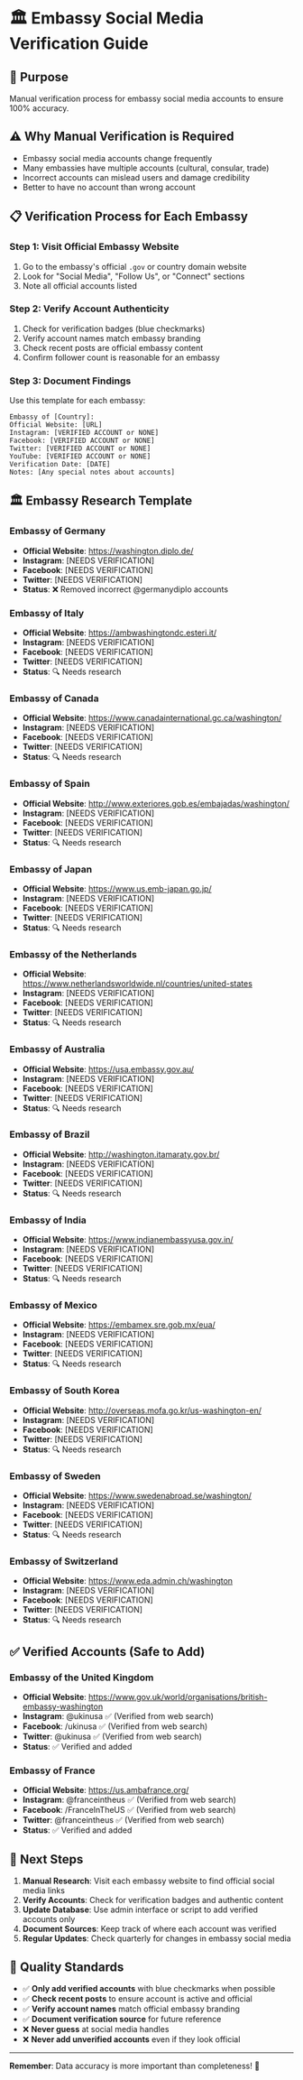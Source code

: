 # 🏛️ Embassy Social Media Verification Guide

## 🎯 Purpose
Manual verification process for embassy social media accounts to ensure 100% accuracy.

## ⚠️ Why Manual Verification is Required
- Embassy social media accounts change frequently
- Many embassies have multiple accounts (cultural, consular, trade)
- Incorrect accounts can mislead users and damage credibility
- Better to have no account than wrong account

## 📋 Verification Process for Each Embassy

### Step 1: Visit Official Embassy Website
1. Go to the embassy's official `.gov` or country domain website
2. Look for "Social Media", "Follow Us", or "Connect" sections
3. Note all official accounts listed

### Step 2: Verify Account Authenticity
1. Check for verification badges (blue checkmarks)
2. Verify account names match embassy branding
3. Check recent posts are official embassy content
4. Confirm follower count is reasonable for an embassy

### Step 3: Document Findings
Use this template for each embassy:

```
Embassy of [Country]:
Official Website: [URL]
Instagram: [VERIFIED ACCOUNT or NONE]
Facebook: [VERIFIED ACCOUNT or NONE]  
Twitter: [VERIFIED ACCOUNT or NONE]
YouTube: [VERIFIED ACCOUNT or NONE]
Verification Date: [DATE]
Notes: [Any special notes about accounts]
```

## 🏛️ Embassy Research Template

### Embassy of Germany
- **Official Website**: https://washington.diplo.de/
- **Instagram**: [NEEDS VERIFICATION]
- **Facebook**: [NEEDS VERIFICATION]
- **Twitter**: [NEEDS VERIFICATION]
- **Status**: ❌ Removed incorrect @germanydiplo accounts

### Embassy of Italy
- **Official Website**: https://ambwashingtondc.esteri.it/
- **Instagram**: [NEEDS VERIFICATION]
- **Facebook**: [NEEDS VERIFICATION]
- **Twitter**: [NEEDS VERIFICATION]
- **Status**: 🔍 Needs research

### Embassy of Canada  
- **Official Website**: https://www.canadainternational.gc.ca/washington/
- **Instagram**: [NEEDS VERIFICATION]
- **Facebook**: [NEEDS VERIFICATION]
- **Twitter**: [NEEDS VERIFICATION]
- **Status**: 🔍 Needs research

### Embassy of Spain
- **Official Website**: http://www.exteriores.gob.es/embajadas/washington/
- **Instagram**: [NEEDS VERIFICATION]
- **Facebook**: [NEEDS VERIFICATION]
- **Twitter**: [NEEDS VERIFICATION]
- **Status**: 🔍 Needs research

### Embassy of Japan
- **Official Website**: https://www.us.emb-japan.go.jp/
- **Instagram**: [NEEDS VERIFICATION]
- **Facebook**: [NEEDS VERIFICATION]
- **Twitter**: [NEEDS VERIFICATION]
- **Status**: 🔍 Needs research

### Embassy of the Netherlands
- **Official Website**: https://www.netherlandsworldwide.nl/countries/united-states
- **Instagram**: [NEEDS VERIFICATION]
- **Facebook**: [NEEDS VERIFICATION]
- **Twitter**: [NEEDS VERIFICATION]
- **Status**: 🔍 Needs research

### Embassy of Australia
- **Official Website**: https://usa.embassy.gov.au/
- **Instagram**: [NEEDS VERIFICATION]
- **Facebook**: [NEEDS VERIFICATION]
- **Twitter**: [NEEDS VERIFICATION]
- **Status**: 🔍 Needs research

### Embassy of Brazil
- **Official Website**: http://washington.itamaraty.gov.br/
- **Instagram**: [NEEDS VERIFICATION]
- **Facebook**: [NEEDS VERIFICATION]
- **Twitter**: [NEEDS VERIFICATION]
- **Status**: 🔍 Needs research

### Embassy of India
- **Official Website**: https://www.indianembassyusa.gov.in/
- **Instagram**: [NEEDS VERIFICATION]
- **Facebook**: [NEEDS VERIFICATION]
- **Twitter**: [NEEDS VERIFICATION]
- **Status**: 🔍 Needs research

### Embassy of Mexico
- **Official Website**: https://embamex.sre.gob.mx/eua/
- **Instagram**: [NEEDS VERIFICATION]
- **Facebook**: [NEEDS VERIFICATION]
- **Twitter**: [NEEDS VERIFICATION]
- **Status**: 🔍 Needs research

### Embassy of South Korea
- **Official Website**: http://overseas.mofa.go.kr/us-washington-en/
- **Instagram**: [NEEDS VERIFICATION]
- **Facebook**: [NEEDS VERIFICATION]
- **Twitter**: [NEEDS VERIFICATION]
- **Status**: 🔍 Needs research

### Embassy of Sweden
- **Official Website**: https://www.swedenabroad.se/washington/
- **Instagram**: [NEEDS VERIFICATION]
- **Facebook**: [NEEDS VERIFICATION]
- **Twitter**: [NEEDS VERIFICATION]
- **Status**: 🔍 Needs research

### Embassy of Switzerland
- **Official Website**: https://www.eda.admin.ch/washington
- **Instagram**: [NEEDS VERIFICATION]
- **Facebook**: [NEEDS VERIFICATION]
- **Twitter**: [NEEDS VERIFICATION]
- **Status**: 🔍 Needs research

## ✅ Verified Accounts (Safe to Add)

### Embassy of the United Kingdom
- **Official Website**: https://www.gov.uk/world/organisations/british-embassy-washington
- **Instagram**: @ukinusa ✅ (Verified from web search)
- **Facebook**: /ukinusa ✅ (Verified from web search)
- **Twitter**: @ukinusa ✅ (Verified from web search)
- **Status**: ✅ Verified and added

### Embassy of France
- **Official Website**: https://us.ambafrance.org/
- **Instagram**: @franceintheus ✅ (Verified from web search)
- **Facebook**: /FranceInTheUS ✅ (Verified from web search)
- **Twitter**: @franceintheus ✅ (Verified from web search)
- **Status**: ✅ Verified and added

## 🔧 Next Steps

1. **Manual Research**: Visit each embassy website to find official social media links
2. **Verify Accounts**: Check for verification badges and authentic content
3. **Update Database**: Use admin interface or script to add verified accounts only
4. **Document Sources**: Keep track of where each account was verified
5. **Regular Updates**: Check quarterly for changes in embassy social media

## 🎯 Quality Standards

- ✅ **Only add verified accounts** with blue checkmarks when possible
- ✅ **Check recent posts** to ensure account is active and official
- ✅ **Verify account names** match official embassy branding
- ✅ **Document verification source** for future reference
- ❌ **Never guess** at social media handles
- ❌ **Never add unverified accounts** even if they look official

---

**Remember**: Data accuracy is more important than completeness! 🎯

